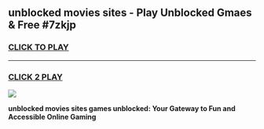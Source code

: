 
## unblocked movies sites - Play Unblocked Gmaes & Free #7zkjp
<h3>
<a href="https://news.freeplayer.one?title=unblocked_movies_sites&ref=26F">CLICK TO PLAY</a></h3>
<hr>

<h3>
<a href="https://news.freeplayer.one?title=unblocked_movies_sites&ref=26F">CLICK 2 PLAY</a>
  
</h3>

<a href="https://news.freeplayer.one?title=unblocked_movies_sites&ref=26F/"><img src="https://clearcache.store/games.png"></a>


**unblocked movies sites games unblocked: Your Gateway to Fun and Accessible Online Gaming**
